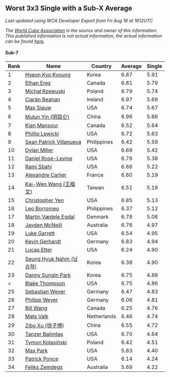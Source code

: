 ## Worst 3x3 Single with a Sub-X Average

*Last updated using WCA Developer Export from Fri Aug 16 at 1612UTC*

*The [World Cube Association](https://www.worldcubeassociation.org) is the source and owner of this information. This published information is not actual information, the actual information can be found [here](https://www.worldcubeassociation.org/results).*

#### Sub-7

|Rank|Name|Country|Average|Single|  
|--|--|--|--|--|  
|1|[Hyeon Kyo Kyoung](https://www.worldcubeassociation.org/persons/2013KYOU01)|Korea|6.87|5.91|  
|2|[Ethan Erez](https://www.worldcubeassociation.org/persons/2017EREZ01)|Canada|6.81|5.79|  
|3|[Michał Rzewuski](https://www.worldcubeassociation.org/persons/2014RZEW01)|Poland|6.79|5.74|  
|4|[Ciarán Beahan](https://www.worldcubeassociation.org/persons/2012BEAH01)|Ireland|6.97|5.69|  
|5|[Max Siauw](https://www.worldcubeassociation.org/persons/2017SIAU02)|USA|6.74|5.67|  
|6|[Mulun Yin (阴目仑)](https://www.worldcubeassociation.org/persons/2009YINM01)|China|6.96|5.66|  
|7|[Kian Mansour](https://www.worldcubeassociation.org/persons/2015MANS03)|Canada|6.52|5.64|  
|8|[Phillip Lewicki](https://www.worldcubeassociation.org/persons/2012LEWI01)|USA|6.72|5.63|  
|9|[Sean Patrick Villanueva](https://www.worldcubeassociation.org/persons/2017VILL41)|Philippines|6.42|5.59|  
|10|[Dylan Miller](https://www.worldcubeassociation.org/persons/2015MILL01)|USA|6.69|5.42|  
|11|[Daniel Rose-Levine](https://www.worldcubeassociation.org/persons/2015ROSE01)|USA|6.78|5.38|  
|12|[Rami Sbahi](https://www.worldcubeassociation.org/persons/2011SBAH01)|USA|6.66|5.22|  
|13|[Alexandre Carlier](https://www.worldcubeassociation.org/persons/2012CARL03)|France|6.60|5.19|  
|14|[Kai-Wen Wang (王楷文)](https://www.worldcubeassociation.org/persons/2015WANG09)|Taiwan|6.51|5.19|  
|15|[Christopher Yen](https://www.worldcubeassociation.org/persons/2016YENC01)|USA|6.85|5.13|  
|16|[Leo Borromeo](https://www.worldcubeassociation.org/persons/2015BORR01)|Philippines|6.37|5.12|  
|17|[Martin Vædele Egdal](https://www.worldcubeassociation.org/persons/2013EGDA02)|Denmark|6.78|5.06|  
|18|[Jayden McNeill](https://www.worldcubeassociation.org/persons/2012MCNE01)|Australia|6.76|4.97|  
|19|[Luke Garrett](https://www.worldcubeassociation.org/persons/2017GARR05)|USA|6.54|4.95|  
|20|[Kevin Gerhardt](https://www.worldcubeassociation.org/persons/2013GERH01)|Germany|6.83|4.94|  
|21|[Lucas Etter](https://www.worldcubeassociation.org/persons/2011ETTE01)|USA|6.24|4.90|  
|22|[Seung Hyuk Nahm (남승혁)](https://www.worldcubeassociation.org/persons/2013NAHM01)|Korea|6.38|4.90|  
|23|[Danny SungIn Park](https://www.worldcubeassociation.org/persons/2015PARK13)|Korea|6.75|4.88|  
|=|[Blake Thompson](https://www.worldcubeassociation.org/persons/2010THOM03)|USA|6.75|4.86|  
|25|[Sebastian Weyer](https://www.worldcubeassociation.org/persons/2010WEYE02)|Germany|6.47|4.83|  
|26|[Philipp Weyer](https://www.worldcubeassociation.org/persons/2010WEYE01)|Germany|6.06|4.81|  
|27|[Bill Wang](https://www.worldcubeassociation.org/persons/2010WANG68)|Canada|6.25|4.76|  
|28|[Mats Valk](https://www.worldcubeassociation.org/persons/2007VALK01)|Netherlands|6.46|4.74|  
|29|[Zibo Xu (徐子博)](https://www.worldcubeassociation.org/persons/2014XUZI01)|China|6.55|4.72|  
|30|[Tanzer Balimtas](https://www.worldcubeassociation.org/persons/2013BALI01)|USA|6.70|4.64|  
|31|[Tymon Kolasiński](https://www.worldcubeassociation.org/persons/2016KOLA02)|Poland|6.42|4.51|  
|32|[Max Park](https://www.worldcubeassociation.org/persons/2012PARK03)|USA|5.83|4.40|  
|33|[Patrick Ponce](https://www.worldcubeassociation.org/persons/2012PONC02)|USA|6.14|4.24|  
|34|[Feliks Zemdegs](https://www.worldcubeassociation.org/persons/2009ZEMD01)|Australia|5.69|4.22|  
